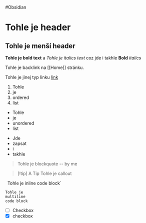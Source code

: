 #Obsidian

# Tohle je header
## Tohle je menší header

**Tohle je bold text** a *Tohle je italics text* coz jde i takhle __Bold__ _italics_

Tohle je backlink na [[Home]] stránku.

Tohle je jinej typ linku [link](Home)

1. Tohle
2. je
3. ordered
4. list

* Tohle 
* je
* unordered
* list

- Jde 
- zapsat 
- i 
- takhle

>Tohle 
>je
>blockquote
>	-- by me

>[!tip] A Tip
>Tohle je callout

`
`Tohle je inline code block`

```
Tohle je
multiline
code block
```

- [ ] Checkbox
- [x] checkbox
